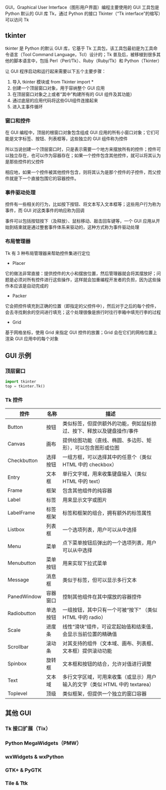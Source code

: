 GUI，Graphical User Interface（图形用户界面）编程主要使用的 GUI 工具包是 Python 默认的 GUI 库 Tk，通过 Python 的接口 Tkinter（“Tk interface”的缩写）可以访问 Tk
## tkinter
tkinter 是 Python 的默认 GUI 库，它基于 Tk 工具包，该工具包最初是为工具命令语言（Tool Command Language，Tcl）设计的；Tk 普及后，被移植到很多其他的脚本语言中，包括 Perl（Perl/Tk）、Ruby（Ruby/Tk）和 Python（Tkinter）

让 GUI 程序启动和运行起来需要以下五个主要步骤：
1. 导入 tkinter 模块或 from Tkinter import *
2. 创建一个顶层窗口对象，用于容纳整个 GUI 应用
3. 在顶层窗口对象之上或者“其中”构建所有的 GUI 组件及其功能）
4. 通过底层的应用代码将这些GUI组件连接起来
5. 进入主事件循环
### 窗口和控件
在 GUI 编程中，顶层的根窗口对象包含组成 GUI 应用的所有小窗口对象；它们可能是文字标签、按钮、列表框等，这些独立的 GUI 组件称为控件

所以当说创建一个顶层窗口时，只是表示需要一个地方来摆放所有的控件；控件可以独立存在，也可以作为容器存在；如果一个控件包含其他控件，就可以将其认为是那些控件的父控件

相应地，如果一个控件被其他控件包含，则将其认为是那个控件的子控件，而父控件就是下一个直接包围它的容器控件。
### 事件驱动处理
控件有一些相关的行为，比如按下按钮、将文本写入文本框等；这些用户行为称为事件，而 GUI 对这类事件的响应称为回调

事件可以包括按钮按下（及释放）、鼠标移动、敲击回车键等，一个 GUI 应用从开始到结束就是通过整套事件体系来驱动的，这种方式称为事件驱动处理
### 布局管理器
Tk 有 3 种布局管理器来帮助控件集进行定位
- Placer

它的做法非常直接：提供控件的大小和摆放位置，然后管理器就会将其摆放好；问题是必须对所有控件进行这些操作，这样就会加重编程开发者的负担，因为这些操作本应该是自动完成的
- Packer

它会把控件填充到正确的位置（即指定的父控件中），然后对于之后的每个控件，会去寻找剩余的空间进行填充；这个处理很像是旅行时往行李箱中填充行李的过程
- Grid

基于网格坐标，使用 Grid 来指定 GUI 控件的放置；Grid 会在它们的网格位置上渲染 GUI 应用中的每个对象
## GUI 示例 
### 顶层窗口
```python
import tkinter
top = tkinter.Tk()
```
### Tk 控件
| 控件          | 名称   | 描述                                            |
|-------------|------|-----------------------------------------------|
| Button      | 按钮   | 类似标签，但提供额外的功能，例如鼠标掠过、按下、释放以及键盘操作/事件           |
| Canvas      | 画布   | 提供绘图功能（直线、椭圆、多边形、矩形），可以包含图形或位图                |
| Checkbutton | 选择按钮 | 一组方框，可以选择其中的任意个（类似 HTML 中的 checkbox）          |
| Entry       | 文本框  | 单行文字域，用来收集键盘输入（类似 HTML 中的 text）               | 
| Frame       | 框架   | 包含其他组件的纯容器                                    |
| Label       | 标签   | 用来显示文字或图片                                     |
| LabelFrame  | 标签框架 | 标签和框架的组合，拥有额外的标签属性                            | 
| Listbox     | 列表框  | 一个选项列表，用户可以从中选择                               |
| Menu        | 菜单   | 点下菜单按钮后弹出的一个选项列表，用户可以从中选择                     |
| Menubutton  | 菜单按钮 | 用来实现下拉式菜单                                     |
| Message     | 消息框  | 类似于标签，但可以显示多行文本                               |
| PanedWindow | 容器窗口 | 控制其他组件在其中摆放的容器控件                              |
| Radiobutton | 单选按钮 | 一组按钮，其中只有一个可被“按下” （类似 HTML 中的 radio）          |
| Scale       | 进度条  | 线性“滑块”组件，可设定起始值和结束值，会显示当前位置的精确值               |
| Scrollbar   | 滚动条  | 对其支持的组件（文本域、画布、列表框、文本框）提供滚动功能                 |
| Spinbox     | 旋转框  | 文本框和按钮的结合，允许对值进行调整                            |
| Text        | 文本域  | 多行文字区域，可用来收集（或显示）用户输入的文字（类似 HTML 中的 textarea） |
| Toplevel    | 顶级   | 类似框架，但提供一个独立的窗口容器                             |
## 其他 GUI
### Tk 接口扩展（Tix）
### Python MegaWidgets（PMW）
### wxWidgets & wxPython
### GTK+ & PyGTK
### Tile & Ttk
